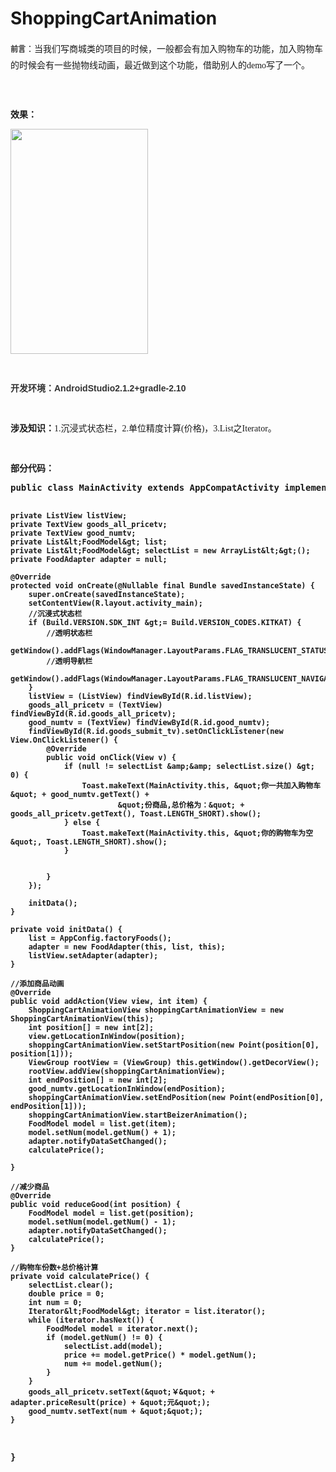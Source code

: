 # ShoppingCartAnimation

<!-- Baidu Button BEGIN -->

<div id="article_content" class="article_content">

<p><span style="line-height:26px"><span style="font-family:Arial; color:rgb(51,51,51)"><span style="font-size:12px"><strong>前言</strong></span><span style="font-size:14px">：</span></span><span style="font-size:14px"><span style="font-family:SimHei">当我们写商城类的项目的时候，一般都会有加入购物车的功能，加入购物车的时候会有一些抛物线动画，最近做到这个功能，借助别人的demo写了一个。</span></span></span></p>
<p><span style="line-height:26px"><span style="font-size:14px"><span style="font-family:SimHei"><br>
</span></span></span></p>
<p><span style="font-family:SimHei"><span style="font-size:14px"><strong>效果：</strong></span></span></p>
<p><span style="font-family:SimHei"><span style="font-size:14px"><strong><img src="http://wx2.sinaimg.cn/large/006pg0W4gy1fdtfi51rl4g30as0inhdt.gif" width="220" height="360" alt=""><br>
</strong></span></span></p>
<p><strong style="color:rgb(51,51,51); font-family:&quot;Microsoft YaHei&quot;,Arial; font-size:14px"><br>
</strong></p>
<p><strong style="color:rgb(51,51,51); font-family:&quot;Microsoft YaHei&quot;,Arial; font-size:14px">开发环境：AndroidStudio2.1.2&#43;gradle-2.10</strong></p>
<p><span style="font-family:SimHei"><span style="font-size:14px"><strong><br>
</strong></span></span></p>
<p><span style="font-family:SimHei"><span style="font-size:14px"><strong>涉及知识：</strong></span></span><span style="font-size:14px; font-family:SimHei">1.沉浸式状态栏，</span><span style="font-size:14px; font-family:SimHei">2.单位精度计算(价&#26684;)，</span><span style="font-size:14px; font-family:SimHei">3.List之Iterator。</span></p>
<p><span style="font-size:14px; font-family:SimHei"><br>
</span></p>
<p><span style="font-size:14px; font-family:SimHei"><strong>部分代码：</strong></span></p>
<p><span style="font-family:SimHei"></span><pre name="code" class="java" style="font-size: 14px; font-weight: bold;">public class MainActivity extends AppCompatActivity implements FoodAdapter.FoodActionCallback {


    private ListView listView;
    private TextView goods_all_pricetv;
    private TextView good_numtv;
    private List&lt;FoodModel&gt; list;
    private List&lt;FoodModel&gt; selectList = new ArrayList&lt;&gt;();
    private FoodAdapter adapter = null;

    @Override
    protected void onCreate(@Nullable final Bundle savedInstanceState) {
        super.onCreate(savedInstanceState);
        setContentView(R.layout.activity_main);
        //沉浸式状态栏
        if (Build.VERSION.SDK_INT &gt;= Build.VERSION_CODES.KITKAT) {
            //透明状态栏
            getWindow().addFlags(WindowManager.LayoutParams.FLAG_TRANSLUCENT_STATUS);
            //透明导航栏
            getWindow().addFlags(WindowManager.LayoutParams.FLAG_TRANSLUCENT_NAVIGATION);
        }
        listView = (ListView) findViewById(R.id.listView);
        goods_all_pricetv = (TextView) findViewById(R.id.goods_all_pricetv);
        good_numtv = (TextView) findViewById(R.id.good_numtv);
        findViewById(R.id.goods_submit_tv).setOnClickListener(new View.OnClickListener() {
            @Override
            public void onClick(View v) {
                if (null != selectList &amp;&amp; selectList.size() &gt; 0) {
                    Toast.makeText(MainActivity.this, &quot;你一共加入购物车&quot; + good_numtv.getText() +
                            &quot;份商品,总价格为：&quot; + goods_all_pricetv.getText(), Toast.LENGTH_SHORT).show();
                } else {
                    Toast.makeText(MainActivity.this, &quot;你的购物车为空&quot;, Toast.LENGTH_SHORT).show();
                }


            }
        });

        initData();
    }

    private void initData() {
        list = AppConfig.factoryFoods();
        adapter = new FoodAdapter(this, list, this);
        listView.setAdapter(adapter);
    }

    //添加商品动画
    @Override
    public void addAction(View view, int item) {
        ShoppingCartAnimationView shoppingCartAnimationView = new ShoppingCartAnimationView(this);
        int position[] = new int[2];
        view.getLocationInWindow(position);
        shoppingCartAnimationView.setStartPosition(new Point(position[0], position[1]));
        ViewGroup rootView = (ViewGroup) this.getWindow().getDecorView();
        rootView.addView(shoppingCartAnimationView);
        int endPosition[] = new int[2];
        good_numtv.getLocationInWindow(endPosition);
        shoppingCartAnimationView.setEndPosition(new Point(endPosition[0], endPosition[1]));
        shoppingCartAnimationView.startBeizerAnimation();
        FoodModel model = list.get(item);
        model.setNum(model.getNum() + 1);
        adapter.notifyDataSetChanged();
        calculatePrice();

    }

    //减少商品
    @Override
    public void reduceGood(int position) {
        FoodModel model = list.get(position);
        model.setNum(model.getNum() - 1);
        adapter.notifyDataSetChanged();
        calculatePrice();
    }

    //购物车份数+总价格计算
    private void calculatePrice() {
        selectList.clear();
        double price = 0;
        int num = 0;
        Iterator&lt;FoodModel&gt; iterator = list.iterator();
        while (iterator.hasNext()) {
            FoodModel model = iterator.next();
            if (model.getNum() != 0) {
                selectList.add(model);
                price += model.getPrice() * model.getNum();
                num += model.getNum();
            }
        }
        goods_all_pricetv.setText(&quot;￥&quot; + adapter.priceResult(price) + &quot;元&quot;);
        good_numtv.setText(num + &quot;&quot;);
    }
}
</pre><br>

</div>

<!-- Baidu Button END -->
